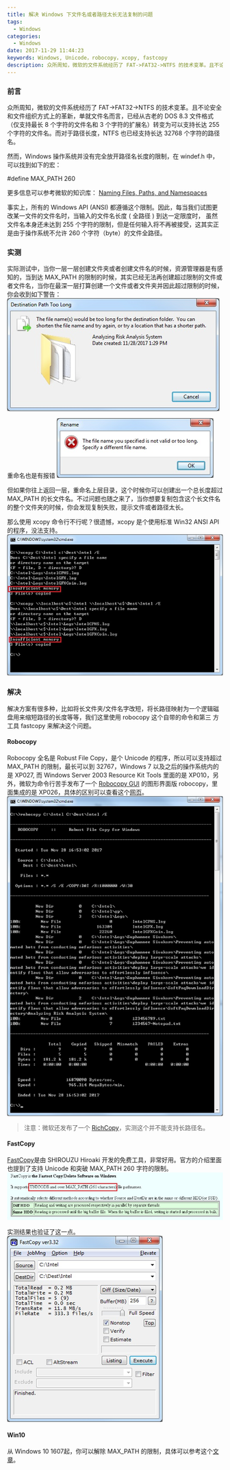 ```yaml
---
title: 解决 Windows 下文件名或者路径太长无法复制的问题
tags:
  - Windows
categories:
  - Windows
date: 2017-11-29 11:44:23
keywords: Windows, Unicode，robocopy，xcopy, fastcopy
description: 众所周知，微软的文件系统经历了 FAT->FAT32->NTFS 的技术变革。且不论安全和文件组织方式上的革新，单就文件名而言，已经从古老的 DOS 8.3 文件格式（仅支持最长 8 个字符的文件名和 3 个字符的扩展名）转变为可以支持长达 255 个字符的文件名。而对于路径长度，NTFS 也已经支持长达 32768 个字符的路径名。
---
```


### 前言
众所周知，微软的文件系统经历了 FAT->FAT32->NTFS 的技术变革。且不论安全和文件组织方式上的革新，单就文件名而言，已经从古老的 DOS 8.3 文件格式（仅支持最长 8 个字符的文件名和 3 个字符的扩展名）转变为可以支持长达 255 个字符的文件名。而对于路径长度，NTFS 也已经支持长达 32768 个字符的路径名。

然而，Windows 操作系统并没有完全放开路径名长度的限制，在 windef.h 中，可以找到如下的宏：

#define MAX_PATH 260

更多信息可以参考微软的知识库：
[Naming Files, Paths, and Namespaces](https://msdn.microsoft.com/en-us/library/windows/desktop/aa365247%28v=vs.85%29.aspx)

事实上，所有的 Windows API (ANSI) 都遵循这个限制。因此，每当我们试图更改某一文件的文件名时，当输入的文件名长度 ( 全路径 ) 到达一定限度时，
虽然文件名本身还未达到 255 个字符的限制，但是任何输入将不再被接受，这其实正是由于操作系统不允许 260 个字符（byte）的文件全路径。


### 实测
实际测试中，当你一层一层创建文件夹或者创建文件名的时候，资源管理器是有感知的，当到达 MAX_PATH 的限制的时候，其实已经无法再创建超过限制的文件或者文件名，当你在最深一层打算创建一个文件或者文件夹并因此超过限制的时候，你会收到如下警告：
![Create Folder Warning](how-to-fix-file-path-too-long-on-windows-when-copying/create_folder_warning.jpg)

重命名也是有报错
![Rename Warning](how-to-fix-file-path-too-long-on-windows-when-copying/rename_warning.jpg)

但如果你往上返回一层，重命名上层目录，这个时候你可以创建出一个总长度超过 MAX_PATH 的长文件名。不过问题也随之来了，当你想要复制包含这个长文件名的整个文件夹的时候，你会发现复制失败，提示文件或者路径太长。

那么使用 xcopy 命令行不行呢？很遗憾，xcopy 是个使用标准 Win32 ANSI API 的程序，没法支持。
![xcopy failed](how-to-fix-file-path-too-long-on-windows-when-copying/xcopy_failed.jpg)

### 解决
解决方案有很多种，比如将长文件夹/文件名字改短，将长路径映射为一个逻辑磁盘用来缩短路径的长度等等，我们这里使用 robocopy 这个自带的命令和第三
方工具 fastcopy 来解决这个问题。

#### Robocopy
Robocopy 全名是 Robust File Copy，是个 Unicode 的程序，所以可以支持超过 MAX_PATH 的限制，最长可以到 32767，Windows 7 以及之后的操作系统内的是 XP027, 而 Windows Server 2003 Resource Kit Tools 里面的是 XP010，另外，微软为命令行苦手发布了一个 [Robocopy GUI](https://technet.microsoft.com/en-us/library/2006.11.utilityspotlight.aspx) 的图形界面版 robocopy，里面集成的是 XP026，具体的区别可以查看这个[网页](https://ss64.com/nt/robocopy.html)。
![robocopy](how-to-fix-file-path-too-long-on-windows-when-copying/robocopy.jpg)

> 注意：微软还发布了一个 [RichCopy](
https://technet.microsoft.com/en-us/library/2009.04.utilityspotlight.aspx
)，实测这个并不能支持长路径名。

#### FastCopy
[FastCopy](https://ipmsg.org/tools/fastcopy.html)是由  SHIROUZU Hiroaki 开发的免费工具，非常好用。官方的介绍里面也提到了支持 Unicode 和突破 MAX_PATH 260 字符的限制。
![fastcopy about](how-to-fix-file-path-too-long-on-windows-when-copying/fastcopy_about.jpg)

实测结果也验证了这一点。
![fastcopy](how-to-fix-file-path-too-long-on-windows-when-copying/fastcopy.jpg)

#### Win10
从 Windows 10 1607起，你可以解除 MAX_PATH 的限制，具体可以参考这个[文章](https://blogs.msdn.microsoft.com/jeremykuhne/2016/07/30/net-4-6-2-and-long-paths-on-windows-10/)。
